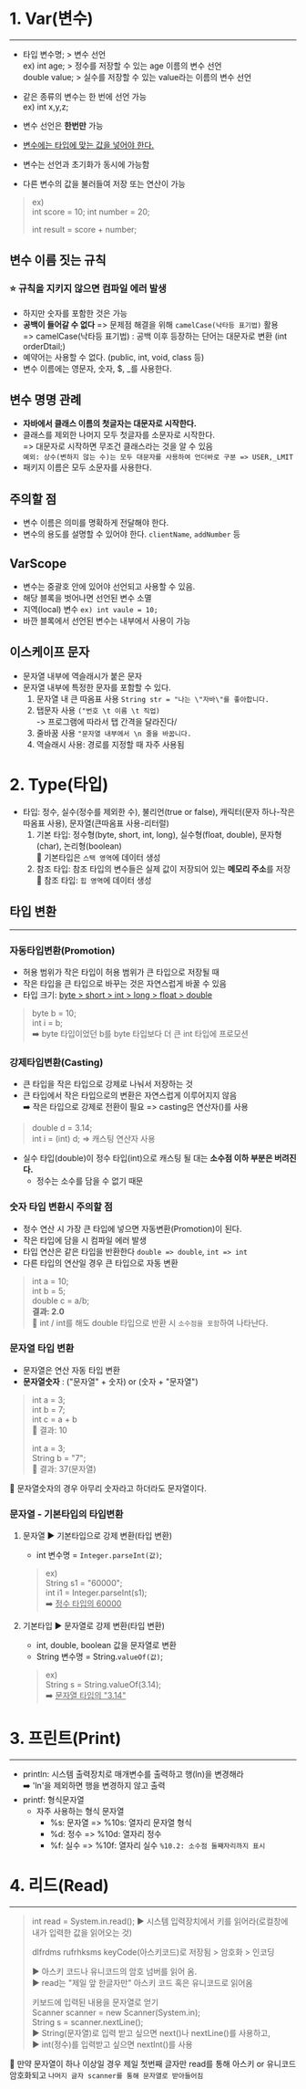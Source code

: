 
# 1.  Var(변수)
<hr/>

- 타입 변수명; > 변수 선언  
  ex) int age; > 정수를 저장할 수 있는 age 이름의 변수 선언  
  double value; > 실수를 저장할 수 있는 value라는 이름의 변수 선언


- 같은 종류의 변수는 한 번에 선언 가능  
  ex) int x,y,z;
- 변수 선언은 __한번만__ 가능
- <u> 변수에는 타입에 맞는 값을 넣어야 한다. </u>  
- 변수는 선언과 초기화가 동시에 가능함
- 다른 변수의 값을 불러들여 저장 또는 연산이 가능
> ex)  
> int score = 10;
> int number = 20;
>
> int result = score + number;

## 변수 이름 짓는 규칙
### ⭐ 규칙을 지키지 않으면 컴파일 에러 발생
- 하지만 숫자를 포함한 것은 가능
- __공백이 들어갈 수 없다__ => 문제점 해결을 위해 `camelCase(낙타등 표기법)` 활용  
  => camelCase(낙타등 표기법) : 공백 이후 등장하는 단어는 대문자로 변환 (int orderDtail;)
- 예약어는 사용할 수 없다. (public, int, void, class 등)
- 변수 이름에는 영문자, 숫자, $, _를 사용한다.

## 변수 명명 관례
- __자바에서 클래스 이름의 첫글자는 대문자로 시작한다.__
- 클래스를 제외한 나머지 모두 첫글자를 소문자로 시작한다.  
  => 대문자로 시작하면 무조건 클래스라는 것을 알 수 있음  
  `예외: 상수(변하지 않는 수)는 모두 대문자를 사용하여 언더바로 구분 => USER,_LMIT`
- 패키지 이름은 모두 소문자를 사용한다.

## 주의할 점
- 변수 이름은 의미를 명확하게 전달해야 한다.
- 변수의 용도를 설명할 수 있어야 한다. `clientName`, `addNumber` 등

## VarScope
- 변수는 중괄호 안에 있어야 선언되고 사용할 수 있음.
- 해당 블록을 벗어나면 선언된 변수 소멸
- 지역(local) 변수 `ex) int vaule = 10;`
- 바깐 블록에서 선언된 변수는 내부에서 사용이 가능

## 이스케이프 문자
- 문자열 내부에 역슬래시가 붙은 문자
- 문자열 내부에 특정한 문자를 포함할 수 있다. 
  1. 문자열 내 큰 따옴표 사용 `String str = "나는 \"자바\"를 좋아합니다.`
  2. 탭문자 사용 `("번호 \t 이름 \t 직업)`  
     -> 프로그램에 따라서 탭 간격을 달라진다/
  3. 줄바꿈 사용 `"문자열 내부에서 \n 줄을 바꿉니다.`
  4. 역슬래시 사용: 경로를 지정할 때 자주 사용됨

# 2. Type(타입)
- 타입: 정수, 실수(정수를 제외한 수), 불리언(true or false), 캐릭터(문자 하나-작은 따옴표 사용), 문자열(큰따옴표 사용-리터럴)
  1. 기본 타입: 정수형(byte, short, int, long), 실수형(float, double), 문자형(char), 논리형(boolean)  
     🔸 기본타입은 `스택 영역`에 데이터 생성
  2. 참조 타입: 참조 타입의 변수들은 실제 값이 저장되어 있는 **메모리 주소**를 저장  
     🔸 참조 타입: `힙 영역`에 데이터 생성


## 타입 변환
<hr/>

### 자동타입변환(Promotion)
- 허용 범위가 작은 타입이 허용 범위가 큰 타입으로 저장될 때
- 작은 타입을 큰 타입으로 바꾸는 것은 자연스럽게 바꿀 수 있음
- 타입 크기: <u> byte > short > int > long > float > double </u>
> byte b = 10;  
> int i = b;  
> ➡️ byte 타입이었던 b를 byte 타입보다 더 큰 int 타입에 프로모션

### 강제타입변환(Casting)
- 큰 타입을 작은 타입으로 강제로 나눠서 저장하는 것
- 큰 타입에서 작은 타입으로의 변환은 자연스럽게 이루어지지 않음  
  ➡️ 작은 타입으로 강제로 전환이 필요 => casting은 연산자()를 사용
> double d = 3.14;  
> int i = (int) d;  => 캐스팅 연산자 사용
- 실수 타입(double)이 정수 타입(int)으로 캐스팅 될 대는 **소수점 이하 부분은 버려진다.**
  - 정수는 소수를 담을 수 없기 때문

### 숫자 타입 변환시 주의할 점
- 정수 연산 시 가장 큰 타입에 넣으면 자동변환(Promotion)이 된다.
- 작은 타입에 담을 시 컴파일 에러 발생
- 타입 연산은 같은 타입을 반환한다 `double => double`, `int => int`
- 다른 타입의 연산일 경우 큰 타입으로 자동 변환
> int a = 10;  
> int b = 5;  
> double c = a/b;  
> **결과: 2.0**  
📌 int / int를 해도 double 타입으로 반환 시 `소수점을 포함`하여 나타난다.

### 문자열 타입 변환
- 문자열은 연산 자동 타입 변환
- **문자열숫자** : ("문자열" + 숫자) or (숫자 + "문자열")
> int a = 3;  
> int b = 7;  
> int c = a + b  
> 🔸 결과: 10
>
> int a = 3;   
> String b = "7";  
> 🔸 결과: 37(문자열)

📌 문자열숫자의 경우 아무리 숫자라고 하더라도 문자열이다.

### 문자열 - 기본타입의 타입변환
1. 문자열 ▶️ 기본타입으로 강제 변환(타입 변환)
   - int 변수명 = `Integer.parseInt(값)`;
   > ex)  
   > String s1 = "60000";  
   > int i1 = Integer.parseInt(s1);  
   > ➡️ <u> 정수 타입의 60000 </u>
   
2. 기본타입 ▶️ 문자열로 강제 변환(타입 변환)
   - int, double, boolean 값을 문자열로 변환
   - String 변수명 = String.`valueOf(값)`;
   > ex)  
   > String s = String.valueOf(3.14);  
   > ➡️ <u> 문자열 타입의 "3.14"</u>

# 3. 프린트(Print)
<hr/>

- println: 시스템 출력장치로 매개변수를 출력하고 행(ln)을 변경해라  
  ➡️ 'ln'을 제외하면 행을 변경하지 않고 출력
- printf: 형식문자열
  - 자주 사용하는 형식 문자열
    - %s: 문자열 => %10s: 열자리 문자열 형식
    - %d: 정수 => %10d: 열자리 정수
    - %f: 실수 => %10f: 열자리 실수 `%10.2: 소수점 둘째자리까지 표시`

# 4. 리드(Read)
<hr/>

> int read = System.in.read();  ▶️  시스템 입력장치에서 키를 읽어라(로컬창에 내가 입력한 값을 읽어오는 것)
>
> dlfrdms rufrhksms keyCode(아스키코드)로 저장됨 > 암호화 > 인코딩
>
> ▶️ 아스키 코드나 유니코드의 암호 넘버를 읽어 옴.   
> ▶️ read는 "제일 앞 한글자만" 아스키 코드 혹은 유니코드로 읽어옴
>
> 키보드에 입력된 내용을 문자열로 얻기  
> Scanner scanner = new Scanner(System.in);  
> String s = scanner.nextLine();  
> ▶️ String(문자열)로 입력 받고 싶으면 next()나 nextLine()를 사용하고,  
> ▶️ int(정수)를 입력받고 싶으면 nextInt()를 사용

📌 만약 문자열이 하나 이상일 경우 제일 첫번째 글자만 read를 통해 아스키 or 유니코드 암호화되고 `나머지 글자 scanner를 통해 문자열로 받아들어짐`